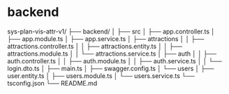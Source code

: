 # backend
sys-plan-vis-attr-v1/
├── backend/
│   ├── src
│       ├── app.controller.ts
│       ├── app.module.ts
│       ├── app.service.ts
│       ├── attractions
│       │   ├── attractions.controller.ts
│       │   ├── attractions.entity.ts
│       │   ├── attractions.module.ts
│       │   └── attractions.service.ts
│       ├── auth
│       │   ├── auth.controller.ts
│       │   ├── auth.module.ts
│       │   ├── auth.service.ts
│       │   └── login.dto.ts
│       ├── main.ts
│       ├── swagger.config.ts
│       └── users
│            ├── user.entity.ts
│            ├── users.module.ts
│            └── users.service.ts
└── tsconfig.json
└── README.md
